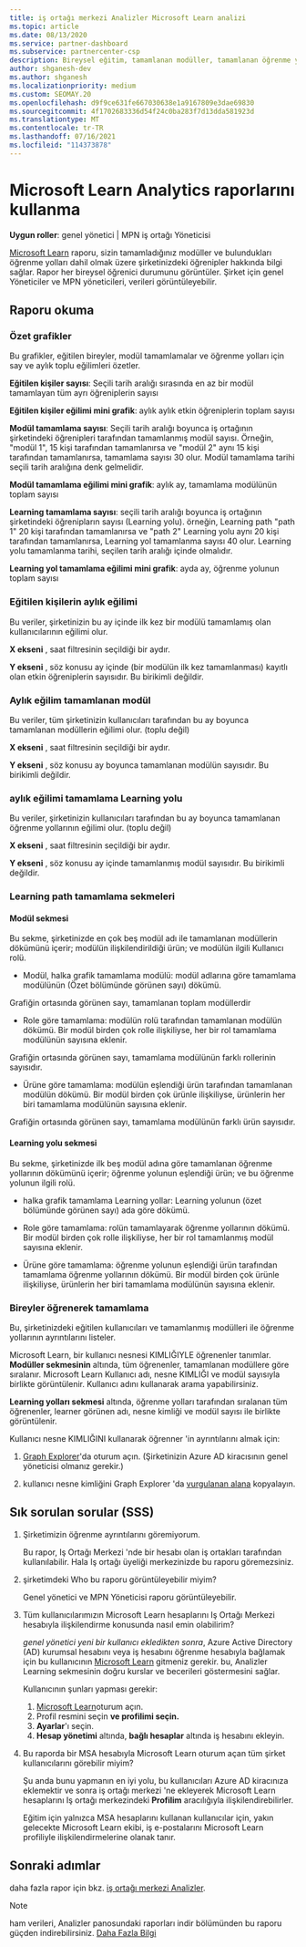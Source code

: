 ```yaml
---
title: iş ortağı merkezi Analizler Microsoft Learn analizi
ms.topic: article
ms.date: 08/13/2020
ms.service: partner-dashboard
ms.subservice: partnercenter-csp
description: Bireysel eğitim, tamamlanan modüller, tamamlanan öğrenme yolları ve daha fazlasını kullanarak şirketinizdeki öğrendiklerinizi izleyin.
author: shganesh-dev
ms.author: shganesh
ms.localizationpriority: medium
ms.custom: SEOMAY.20
ms.openlocfilehash: d9f9ce631fe667030638e1a9167809e3dae69830
ms.sourcegitcommit: 4f1702683336d54f24c0ba283f7d13dda581923d
ms.translationtype: MT
ms.contentlocale: tr-TR
ms.lasthandoff: 07/16/2021
ms.locfileid: "114373878"
---
```

# <a name="use-microsoft-learn-analytics-reports"></a>Microsoft Learn Analytics raporlarını kullanma

**Uygun roller**: genel yönetici | MPN iş ortağı Yöneticisi

[Microsoft Learn](/learn/) raporu, sizin tamamladığınız modüller ve bulundukları öğrenme yolları dahil olmak üzere şirketinizdeki öğrenipler hakkında bilgi sağlar. Rapor her bireysel öğrenici durumunu görüntüler. Şirket için genel Yöneticiler ve MPN yöneticileri, verileri görüntüleyebilir.

## <a name="how-to-read-the-report"></a>Raporu okuma

### <a name="summary-charts"></a>Özet grafikler

Bu grafikler, eğitilen bireyler, modül tamamlamalar ve öğrenme yolları için say ve aylık toplu eğilimleri özetler.

**Eğitilen kişiler sayısı**: Seçili tarih aralığı sırasında en az bir modül tamamlayan tüm ayrı öğreniplerin sayısı 

**Eğitilen kişiler eğilimi mini grafik**: aylık aylık etkin öğreniplerin toplam sayısı 

**Modül tamamlama sayısı**: Seçili tarih aralığı boyunca iş ortağının şirketindeki öğrenipleri tarafından tamamlanmış modül sayısı.
Örneğin, "modül 1", 15 kişi tarafından tamamlanırsa ve "modül 2" aynı 15 kişi tarafından tamamlanırsa, tamamlama sayısı 30 olur. Modül tamamlama tarihi seçili tarih aralığına denk gelmelidir.

**Modül tamamlama eğilimi mini grafik**: aylık ay, tamamlama modülünün toplam sayısı 

**Learning tamamlama sayısı**: seçili tarih aralığı boyunca iş ortağının şirketindeki öğrenipların sayısı (Learning yolu).
örneğin, Learning path "path 1" 20 kişi tarafından tamamlanırsa ve "path 2" Learning yolu aynı 20 kişi tarafından tamamlanırsa, Learning yol tamamlanma sayısı 40 olur. Learning yolu tamamlanma tarihi, seçilen tarih aralığı içinde olmalıdır.

**Learning yol tamamlama eğilimi mini grafik**: ayda ay, öğrenme yolunun toplam sayısı 

### <a name="trained-individuals-monthly-trend"></a>Eğitilen kişilerin aylık eğilimi

Bu veriler, şirketinizin bu ay içinde ilk kez bir modülü tamamlamış olan kullanıcılarının eğilimi olur. 

**X ekseni** , saat filtresinin seçildiği bir aydır. 

**Y ekseni** , söz konusu ay içinde (bir modülün ilk kez tamamlanması) kayıtlı olan etkin öğreniplerin sayısıdır. Bu birikimli değildir.

### <a name="module-completions-monthly-trend"></a>Aylık eğilim tamamlanan modül

Bu veriler, tüm şirketinizin kullanıcıları tarafından bu ay boyunca tamamlanan modüllerin eğilimi olur. (toplu değil) 

**X ekseni** , saat filtresinin seçildiği bir aydır. 

**Y ekseni** , söz konusu ay boyunca tamamlanan modülün sayısıdır. Bu birikimli değildir.

### <a name="learning-path-completions-monthly-trend"></a>aylık eğilimi tamamlama Learning yolu

Bu veriler, şirketinizin kullanıcıları tarafından bu ay boyunca tamamlanan öğrenme yollarının eğilimi olur. (toplu değil) 

**X ekseni** , saat filtresinin seçildiği bir aydır. 

**Y ekseni** , söz konusu ay içinde tamamlanmış modül sayısıdır. Bu birikimli değildir.

### <a name="learning-path-completion-tabs"></a>Learning path tamamlama sekmeleri

#### <a name="module-tab"></a>Modül sekmesi

Bu sekme, şirketinizde en çok beş modül adı ile tamamlanan modüllerin dökümünü içerir; modülün ilişkilendirildiği ürün; ve modülün ilgili Kullanıcı rolü.  

- Modül, halka grafik tamamlama modülü: modül adlarına göre tamamlama modülünün (Özet bölümünde görünen sayı) dökümü.

Grafiğin ortasında görünen sayı, tamamlanan toplam modüllerdir

- Role göre tamamlama: modülün rolü tarafından tamamlanan modülün dökümü. Bir modül birden çok rolle ilişkiliyse, her bir rol tamamlama modülünün sayısına eklenir.

Grafiğin ortasında görünen sayı, tamamlama modülünün farklı rollerinin sayısıdır. 

- Ürüne göre tamamlama: modülün eşlendiği ürün tarafından tamamlanan modülün dökümü. Bir modül birden çok ürünle ilişkiliyse, ürünlerin her biri tamamlama modülünün sayısına eklenir.    

Grafiğin ortasında görünen sayı, tamamlama modülünün farklı ürün sayısıdır.  

#### <a name="learning-path-tab"></a>Learning yolu sekmesi

Bu sekme, şirketinizde ilk beş modül adına göre tamamlanan öğrenme yollarının dökümünü içerir; öğrenme yolunun eşlendiği ürün; ve bu öğrenme yolunun ilgili rolü.  

- halka grafik tamamlama Learning yollar: Learning yolunun (özet bölümünde görünen sayı) ada göre dökümü.

- Role göre tamamlama: rolün tamamlayarak öğrenme yollarının dökümü. Bir modül birden çok rolle ilişkiliyse, her bir rol tamamlanmış modül sayısına eklenir.

- Ürüne göre tamamlama: öğrenme yolunun eşlendiği ürün tarafından tamamlama öğrenme yollarının dökümü. Bir modül birden çok ürünle ilişkiliyse, ürünlerin her biri tamamlama modülünün sayısına eklenir.

### <a name="completions-by-learning-individuals"></a>Bireyler öğrenerek tamamlama

Bu, şirketinizdeki eğitilen kullanıcıları ve tamamlanmış modülleri ile öğrenme yollarının ayrıntılarını listeler.

Microsoft Learn, bir kullanıcı nesnesi KIMLIĞIYLE öğrenenler tanımlar. **Modüller sekmesinin** altında, tüm öğrenenler, tamamlanan modüllere göre sıralanır. Microsoft Learn Kullanıcı adı, nesne KIMLIĞI ve modül sayısıyla birlikte görüntülenir. Kullanıcı adını kullanarak arama yapabilirsiniz. 

**Learning yolları sekmesi** altında, öğrenme yolları tarafından sıralanan tüm öğrenenler, learner görünen adı, nesne kimliği ve modül sayısı ile birlikte görüntülenir.

Kullanıcı nesne KIMLIĞINI kullanarak öğrenner 'in ayrıntılarını almak için: 

1. [Graph Explorer](https://developer.microsoft.com/graph/graph-explorer )'da oturum açın. (Şirketinizin Azure AD kiracısının genel yöneticisi olmanız gerekir.)

2. kullanıcı nesne kimliğini Graph Explorer 'da [vurgulanan alana](https://graph.microsoft.com/v1.0/users/a9633ad7-c8dc-4587-b119-0bc286b0711f) kopyalayın. 

## <a name="frequently-asked-questions-faq"></a>Sık sorulan sorular (SSS)

1. Şirketimizin öğrenme ayrıntılarını göremiyorum.

   Bu rapor, Iş Ortağı Merkezi 'nde bir hesabı olan iş ortakları tarafından kullanılabilir. Hala Iş ortağı üyeliği merkezinizde bu raporu göremezsiniz.

2. şirketimdeki Who bu raporu görüntüleyebilir miyim? 

   Genel yönetici ve MPN Yöneticisi raporu görüntüleyebilir.

3. Tüm kullanıcılarımızın Microsoft Learn hesaplarını Iş Ortağı Merkezi hesabıyla ilişkilendirme konusunda nasıl emin olabilirim?

   *genel yönetici yeni bir kullanıcı ekledikten sonra*, Azure Active Directory (AD) kurumsal hesabını veya iş hesabını öğrenme hesabıyla bağlamak için bu kullanıcının [Microsoft Learn](/learn/) gitmeniz gerekir. bu, Analizler Learning sekmesinin doğru kurslar ve becerileri göstermesini sağlar.
   
   Kullanıcının şunları yapması gerekir:
   
   1. [Microsoft Learn](/learn/)oturum açın.
   2. Profil resmini seçin **ve profilimi seçin.**
   3. **Ayarlar**'ı seçin.
   4. **Hesap yönetimi** altında, **bağlı hesaplar** altında iş hesabını ekleyin.

4. Bu raporda bir MSA hesabıyla Microsoft Learn oturum açan tüm şirket kullanıcılarını görebilir miyim?

   Şu anda bunu yapmanın en iyi yolu, bu kullanıcıları Azure AD kiracınıza eklemektir ve sonra iş ortağı merkezi 'ne ekleyerek Microsoft Learn hesaplarını Iş ortağı merkezindeki **Profilim** aracılığıyla ilişkilendirebilirler. 

   Eğitim için yalnızca MSA hesaplarını kullanan kullanıcılar için, yakın gelecekte Microsoft Learn ekibi, iş e-postalarını Microsoft Learn profiliyle ilişkilendirmelerine olanak tanır. 

## <a name="next-steps"></a>Sonraki adımlar

daha fazla rapor için bkz. [iş ortağı merkezi Analizler](partner-center-insights.md).

>[!NOTE] 
> ham verileri, Analizler panosundaki raporları indir bölümünden bu raporu güçden indirebilirsiniz. [Daha Fazla Bilgi](insights-download-reports.md) 
